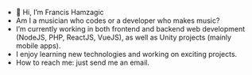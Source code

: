 - 👋 Hi, I’m Francis Hamzagic
- Am I a musician who codes or a developer who makes music?
- I’m currently working in both frontend and backend web development (NodeJS, PHP, ReactJS, VueJS), as well as Unity projects (mainly mobile apps).
- I enjoy learning new technologies and working on exciting projects.
- How to reach me: just send me an email.

<!---
hamzagic/hamzagic is a ✨ special ✨ repository because its `README.md` (this file) appears on your GitHub profile.
You can click the Preview link to take a look at your changes.
--->
